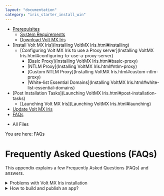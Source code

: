 ```yaml
---
layout: "documentation"
category: "iris_starter_install_win"
---
```


[](Prerequisites.html)

- [Prerequisites](Prerequisites.html#prerequisites)
  - [System Requirements](Prerequisites.html#system-requirements)
  - [Download Volt MX Iris](Prerequisites.html#download)
- [Install Volt MX Iris](Installing VoltMX Iris.html#installing)
  - [Configuring Volt MX Iris to use a Proxy server](Installing VoltMX Iris.html#configuring-to-use-a-proxy-server)
    - [Basic Proxy](Installing VoltMX Iris.html#basic-proxy)
    - [NTLM Proxy](Installing VoltMX Iris.html#ntlm-proxy)
    - [Custom NTLM Proxy](Installing VoltMX Iris.html#custom-ntlm-proxy)
    - [White-list Essential Domains](Installing VoltMX Iris.html#white-list-essential-domains)
- [Post Installation Tasks](Launching VoltMX Iris.html#post-installation-tasks)
  - [Launching Volt MX Iris](Launching VoltMX Iris.html#launching)
- [Update Volt MX Iris](Upgrade.html)
- [FAQs](StudioInstallation_FAQs.html#appendix-frequently-asked-questions-faqs)

[](#)

- All Files

You are here: FAQs

# Frequently Asked Questions (FAQs)

This appendix explains a few Frequently Asked Questions (FAQs) and answers.

<details close markdown="block"><summary>Problems with Volt MX Iris installation</summary>
In case there were problems with your installation, install complete page shows a warning and the logs location i.e. path to the installation directory

- In case the installation is canceled, the logs are generated in either desktop or installation path.

- If you cancel the installation before **Choose Install Folder** screen, the logs are generated in desktop.
- If you cancel the installation after **Choose Install Folder** screen, the logs are generated in the installation folder.
</details>

<details close markdown="block"><summary>How to build and publish an app?</summary>
After installing Volt MX Iris you can refer to the [Getting Started](https://basecamp.voltmx.com/s/getting-started) page to understand how to create an application.

Once you have created your application, you can refer to [Building and Viewing an Application]({{ site.baseurl }}/docs/documentation/Iris/iris_user_guide/Content/BuildingAndViewAnApp.html).

If you have created an iOS application and want to publish it to the App Store, you can refer to [Build an iOS Application]({{ site.baseurl }}/docs/documentation/Iris/iris_user_guide/Content/BuildAnAppForiOS.html).

Certain prerequisites for building and publishing your iOS application to the App Store are:

- [Configure Xcode on your Mac]({{ site.baseurl }}/docs/documentation/Iris/iris_user_guide/Content/iOS_Automatic_Output_Generation.html#prerequisites)
- [Connect your Mac with Iris]({{ site.baseurl }}/docs/documentation/Iris/iris_user_guide/Content/iOS_Automatic_Output_Generation.html#ipa-generation)
- [Apple Enterprise Distribution Certificate (Release Mode only)]({{ site.baseurl }}/docs/documentation/7_0/voltmxlibrary/management/emm_quick_start_guide/Content/Creating_Apple_Certificates.html)
- [Apple Enterprise Provisioning Profile (Release Mode only)]({{ site.baseurl }}/docs/documentation/7_0/voltmxlibrary/management/emm_quick_start_guide/Content/Creating_the_Apple_Enterprise_Wild_Card_Provisioning_Certificate.html)
- [Apple Application Manager (Launchpad app) Push Certificate (Release Mode only)]({{ site.baseurl }}/docs/documentation/7_0/voltmxlibrary/management/emm_quick_start_guide/Content/Creating_the_Application_Manager**Launchpad_app**Push_Certificate.html)

If you have created an Android application and want to publish it to the Google Play Store, you can refer to [Build an Android Application]({{ site.baseurl }}/docs/documentation/Iris/iris_user_guide/Content/BuildAnAppForAndroid.html).

</details>

<!-- *   [Prerequisites](Prerequisites.html#prerequisites)
    *   [System Requirements](Prerequisites.html#system-requirements)
    *   [Download Volt MX Iris](Prerequisites.html#download)
*   [Install Volt MX Iris](Installing VoltMX Iris.html#installing)
    *   [Configuring Volt MX Iris to use a Proxy server](Installing VoltMX Iris.html#configuring-to-use-a-proxy-server)
*   [Post Installation Tasks](Launching VoltMX Iris.html#post-installation-tasks)
    *   [Launching Volt MX Iris](Launching VoltMX Iris.html#launching)
*   [Update Volt MX Iris](Upgrade.html)
*   [FAQs](#frequently-asked-questions-faqs) -->
